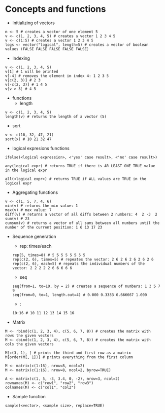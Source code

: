 # Concepts and functions
* Initializing of vectors
```
n <- 5 # creates a vector of one element 5
v <- c(1, 2, 3, 4, 5) # creates a vector 1 2 3 4 5
v <- c(1:5) # creates a vector 1 2 3 4 5
logs <- vector("logical", length=5) # creates a vector of boolean values (FALSE FALSE FALSE FALSE FALSE)
```

* Indexing
```
v <- c(1, 2, 3, 4, 5)
v[1] # 1 will be printed
v[-4] # removes the element in index 4: 1 2 3 5
v[c(2, 3)] # 2 3
v[-c(2, 3)] # 1 4 5
v[v > 3] # 4 5
```

* functions
   + length
```
v <- c(1, 2, 3, 4, 5)
length(v) # returns the length of a vector (5)
```

 + sort
```
v <- c(10, 32, 47, 21)
sort(x) # 10 21 32 47
```

  + logical expresions functions
```
ifelse(<logical expression>, <'yes' case result>, <'no' case result>)

any(logical expr) # returns TRUE if there is AR LEAST ONE TRUE value in the logical expr

all(<logical expr>) # returns TRUE if ALL values are TRUE in the logical expr
```

* Aggregating functions
```
v <- c(1, 5, 7, 4, 6)
min(v) # returns the min value: 1
max(v) # max value: 7
diff(v) # returns a vector of all diffs between 2 numbers: 4  2 -3  2
sum(v) # 23
cumsum(v) # returns a vector of all sums between all numbers until the number of the current position: 1 6 13 17 23
```

* Sequence generation
  +   rep: times/each
  ```
  rep(5, times=8) # 5 5 5 5 5 5 5 5
  rep(c(2, 6), times=5) # repeates the vector: 2 6 2 6 2 6 2 6 2 6
  rep(c(2, 6), each=5) # repeats the individual numbers of the vector: 2 2 2 2 2 6 6 6 6 6
  ```
  
  + seq
  ```
  seq(from=1, to=10, by = 2) # creates a sequence of numbers: 1 3 5 7 9
  seq(from=0, to=1, length.out=4) # 0.000 0.3333 0.666667 1.000
  ```
  
  + :
  ```
  10:16 # 10 11 12 13 14 15 16
  ```

* Matrix
```
M <- rbind(c(1, 2, 3, 4), c(5, 6, 7, 8)) # creates the matrix with rows the given vectors
M <- cbind(c(1, 2, 3, 4), c(5, 6, 7, 8)) # creates the matrix with cols the given vectors

M[c(3, 1), ] # prints the third and first row as a matrix
M[order(M[, 1])] # prints everything from the first column

M <- matrix(c(1:16), nrow=8, ncol=2)
M <- matrix(c(1:16), nrow=8, ncol=2, byrow=TRUE)

A <- matrix(c(1, 5, -3, 3.4, 0, -2), nrow=3, ncol=2)
rownames(M) <- c("row1", "row2", "row3")
colnames(M) <- c("col1", "col2")
```

* Sample function
```
sample(<vector>, <sample size>, replace=TRUE)
```
